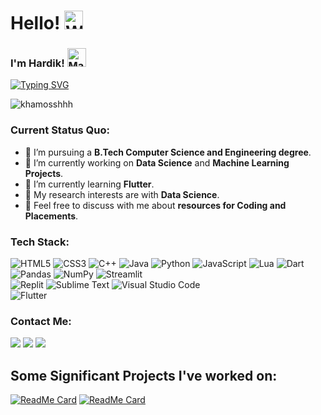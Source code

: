 <h1>Hello! <img src="https://raw.githubusercontent.com/Tarikul-Islam-Anik/Animated-Fluent-Emojis/master/Emojis/Hand%20gestures/Waving%20Hand.png" alt="Waving Hand" width="30" height="30" /></h1>

<h3>I'm Hardik! <img src="https://raw.githubusercontent.com/Tarikul-Islam-Anik/Animated-Fluent-Emojis/master/Emojis/People%20with%20professions/Man%20Technologist%20Light%20Skin%20Tone.png" alt="Man Technologist Light Skin Tone" width="30" height="30"/> </h3>

[![Typing SVG](https://readme-typing-svg.herokuapp.com?vCenter=true&width=500&lines=Enthusiastic+Developer;Passionate+about+Tech)](https://git.io/typing-svg)

<p align="left"> <img src="https://komarev.com/ghpvc/?username=khamosshhh&label=Profile%20views&color=0e75b6&style=flat" alt="khamosshhh" /></p>

### Current Status Quo:

- 💼 I’m pursuing a <strong>B.Tech Computer Science and Engineering degree</strong>.
- 🔭 I’m currently working on <strong>Data Science</strong> and <strong>Machine Learning Projects</strong>.
- 🌱 I’m currently learning <strong>Flutter</strong>.
- 🤔 My research interests are with <strong>Data Science</strong>.
- 💬 Feel free to discuss with me about <strong> resources for Coding and Placements</strong>.

### Tech Stack:
![HTML5](https://img.shields.io/badge/html5-%23E34F26.svg?style=for-the-badge&logo=html5&logoColor=white)
![CSS3](https://img.shields.io/badge/css3-%231572B6.svg?style=for-the-badge&logo=css3&logoColor=white)
![C++](https://img.shields.io/badge/c++-%2300599C.svg?style=for-the-badge&logo=c%2B%2B&logoColor=white)
![Java](https://img.shields.io/badge/java-%23ED8B00.svg?style=for-the-badge&logo=openjdk&logoColor=white)
![Python](https://img.shields.io/badge/python-3670A0?style=for-the-badge&logo=python&logoColor=ffdd54)
![JavaScript](https://img.shields.io/badge/javascript-%23323330.svg?style=for-the-badge&logo=javascript&logoColor=%23F7DF1E)
![Lua](https://img.shields.io/badge/lua-%232C2D72.svg?style=for-the-badge&logo=lua&logoColor=white)
![Dart](https://img.shields.io/badge/dart-%230175C2.svg?style=for-the-badge&logo=dart&logoColor=white)
<br>
![Pandas](https://img.shields.io/badge/pandas-%23150458.svg?style=for-the-badge&logo=pandas&logoColor=white)
![NumPy](https://img.shields.io/badge/numpy-%23013243.svg?style=for-the-badge&logo=numpy&logoColor=white)
![Streamlit](https://img.shields.io/badge/Streamlit-FF4B4B?style=for-the-badge&logo=Streamlit&logoColor=white)
<br>
![Replit](https://img.shields.io/badge/Replit-DD1200?style=for-the-badge&logo=Replit&logoColor=white)
![Sublime Text](https://img.shields.io/badge/sublime_text-%23575757.svg?style=for-the-badge&logo=sublime-text&logoColor=important)
![Visual Studio Code](https://img.shields.io/badge/Visual%20Studio%20Code-0078d7.svg?style=for-the-badge&logo=visual-studio-code&logoColor=white)
<br>
![Flutter](https://img.shields.io/badge/Flutter-%2302569B.svg?style=for-the-badge&logo=Flutter&logoColor=white)

### Contact Me: 
<a href="mailto: contact@hardiksinghal.in">
<img src="https://img.shields.io/badge/MAIL-7B83EB?&style=for-the-badge&logo=Microsoft-outlook&logoColor=white"></a> 
<a href="https://www.linkedin.com/in/hardik-singhal-hs07/">
<img src="https://img.shields.io/badge/LinkedIn-0077B5?style=for-the-badge&logo=linkedin&logoColor=white"></a>
<a href="https://hardiksinghal.in">
<img src="https://img.shields.io/badge/Website-FF0045?style=for-the-badge&logo=Microsoft-edge&logoColor=white"></a>

## Some Significant Projects I've worked on:
[![ReadMe Card](https://github-readme-stats.vercel.app/api/pin/?username=khamosshhh&theme=material-palenight&repo=GeekNavi)](https://github.com/khamosshhh/GeekNavi)
[![ReadMe Card](https://github-readme-stats.vercel.app/api/pin/?username=khamosshhh&theme=material-palenight&repo=HuddleHub)](https://github.com/khamosshhh/HuddleHub)
